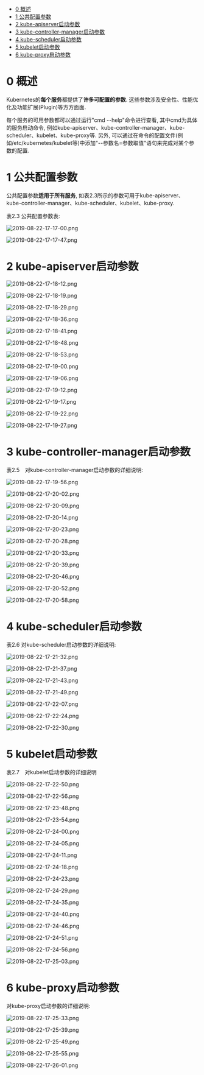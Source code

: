 
<!-- @import "[TOC]" {cmd="toc" depthFrom=1 depthTo=6 orderedList=false} -->

<!-- code_chunk_output -->

- [0 概述](#0-概述)
- [1 公共配置参数](#1-公共配置参数)
- [2 kube\-apiserver启动参数](#2-kube-apiserver启动参数)
- [3 kube\-controller\-manager启动参数](#3-kube-controller-manager启动参数)
- [4 kube\-scheduler启动参数](#4-kube-scheduler启动参数)
- [5 kubelet启动参数](#5-kubelet启动参数)
- [6 kube\-proxy启动参数](#6-kube-proxy启动参数)

<!-- /code_chunk_output -->

# 0 概述

Kubernetes的**每个服务**都提供了**许多可配置的参数**. 这些参数涉及安全性、性能优化及功能扩展(Plugin)等方方面面. 

每个服务的可用参数都可以通过运行"cmd \-\-help"命令进行查看, 其中cmd为具体的服务启动命令, 例如kube\-apiserver、kube\-controller\-manager、kube\-scheduler、kubelet、kube\-proxy等. 另外, 可以通过在命令的配置文件(例如/etc/kubernetes/kubelet等)中添加"\-\-参数名=参数取值"语句来完成对某个参数的配置. 

# 1 公共配置参数

公共配置参数**适用于所有服务**, 如表2.3所示的参数可用于kube\-apiserver、kube\-controller\-manager、kube\-scheduler、kubelet、kube\-proxy. 

表2.3 公共配置参数表:

![2019-08-22-17-17-00.png](./images/2019-08-22-17-17-00.png)

![2019-08-22-17-17-47.png](./images/2019-08-22-17-17-47.png)

# 2 kube\-apiserver启动参数

![2019-08-22-17-18-12.png](./images/2019-08-22-17-18-12.png)

![2019-08-22-17-18-19.png](./images/2019-08-22-17-18-19.png)

![2019-08-22-17-18-29.png](./images/2019-08-22-17-18-29.png)

![2019-08-22-17-18-36.png](./images/2019-08-22-17-18-36.png)

![2019-08-22-17-18-41.png](./images/2019-08-22-17-18-41.png)

![2019-08-22-17-18-48.png](./images/2019-08-22-17-18-48.png)

![2019-08-22-17-18-53.png](./images/2019-08-22-17-18-53.png)

![2019-08-22-17-19-00.png](./images/2019-08-22-17-19-00.png)

![2019-08-22-17-19-06.png](./images/2019-08-22-17-19-06.png)

![2019-08-22-17-19-12.png](./images/2019-08-22-17-19-12.png)

![2019-08-22-17-19-17.png](./images/2019-08-22-17-19-17.png)

![2019-08-22-17-19-22.png](./images/2019-08-22-17-19-22.png)

![2019-08-22-17-19-27.png](./images/2019-08-22-17-19-27.png)

# 3 kube\-controller\-manager启动参数

表2.5　对kube-controller-manager启动参数的详细说明:

![2019-08-22-17-19-56.png](./images/2019-08-22-17-19-56.png)

![2019-08-22-17-20-02.png](./images/2019-08-22-17-20-02.png)

![2019-08-22-17-20-09.png](./images/2019-08-22-17-20-09.png)

![2019-08-22-17-20-14.png](./images/2019-08-22-17-20-14.png)

![2019-08-22-17-20-23.png](./images/2019-08-22-17-20-23.png)

![2019-08-22-17-20-28.png](./images/2019-08-22-17-20-28.png)

![2019-08-22-17-20-33.png](./images/2019-08-22-17-20-33.png)

![2019-08-22-17-20-39.png](./images/2019-08-22-17-20-39.png)

![2019-08-22-17-20-46.png](./images/2019-08-22-17-20-46.png)

![2019-08-22-17-20-52.png](./images/2019-08-22-17-20-52.png)

![2019-08-22-17-20-58.png](./images/2019-08-22-17-20-58.png)

# 4 kube\-scheduler启动参数

表2.6 对kube-scheduler启动参数的详细说明:

![2019-08-22-17-21-32.png](./images/2019-08-22-17-21-32.png)

![2019-08-22-17-21-37.png](./images/2019-08-22-17-21-37.png)

![2019-08-22-17-21-43.png](./images/2019-08-22-17-21-43.png)

![2019-08-22-17-21-49.png](./images/2019-08-22-17-21-49.png)

![2019-08-22-17-22-07.png](./images/2019-08-22-17-22-07.png)

![2019-08-22-17-22-24.png](./images/2019-08-22-17-22-24.png)

![2019-08-22-17-22-30.png](./images/2019-08-22-17-22-30.png)

# 5 kubelet启动参数

表2.7　对kubelet启动参数的详细说明

![2019-08-22-17-22-50.png](./images/2019-08-22-17-22-50.png)

![2019-08-22-17-22-56.png](./images/2019-08-22-17-22-56.png)

![2019-08-22-17-23-48.png](./images/2019-08-22-17-23-48.png)

![2019-08-22-17-23-54.png](./images/2019-08-22-17-23-54.png)

![2019-08-22-17-24-00.png](./images/2019-08-22-17-24-00.png)

![2019-08-22-17-24-05.png](./images/2019-08-22-17-24-05.png)

![2019-08-22-17-24-11.png](./images/2019-08-22-17-24-11.png)

![2019-08-22-17-24-18.png](./images/2019-08-22-17-24-18.png)

![2019-08-22-17-24-23.png](./images/2019-08-22-17-24-23.png)

![2019-08-22-17-24-29.png](./images/2019-08-22-17-24-29.png)

![2019-08-22-17-24-35.png](./images/2019-08-22-17-24-35.png)

![2019-08-22-17-24-40.png](./images/2019-08-22-17-24-40.png)

![2019-08-22-17-24-46.png](./images/2019-08-22-17-24-46.png)

![2019-08-22-17-24-51.png](./images/2019-08-22-17-24-51.png)

![2019-08-22-17-24-56.png](./images/2019-08-22-17-24-56.png)

![2019-08-22-17-25-03.png](./images/2019-08-22-17-25-03.png)

# 6 kube\-proxy启动参数

对kube-proxy启动参数的详细说明:

![2019-08-22-17-25-33.png](./images/2019-08-22-17-25-33.png)

![2019-08-22-17-25-39.png](./images/2019-08-22-17-25-39.png)

![2019-08-22-17-25-49.png](./images/2019-08-22-17-25-49.png)

![2019-08-22-17-25-55.png](./images/2019-08-22-17-25-55.png)

![2019-08-22-17-26-01.png](./images/2019-08-22-17-26-01.png)